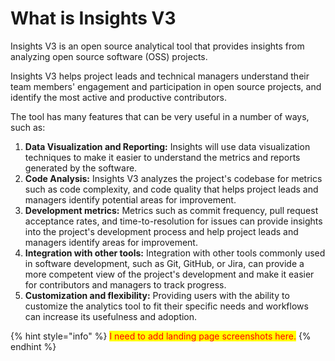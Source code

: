 # What is Insights V3

Insights V3 is an open source analytical tool that provides insights from analyzing open source software (OSS) projects.

Insights V3 helps project leads and technical managers understand their team members' engagement and participation in open source projects, and identify the most active and productive contributors.

The tool has many features that can be very useful in a number of ways, such as:

1. **Data Visualization and Reporting:** Insights will use data visualization techniques to make it easier to understand the metrics and reports generated by the software.
2. **Code Analysis:** Insights V3 analyzes the project's codebase for metrics such as code complexity, and code quality that helps project leads and managers identify potential areas for improvement.
3. **Development metrics:** Metrics such as commit frequency, pull request acceptance rates, and time-to-resolution for issues can provide insights into the project's development process and help project leads and managers identify areas for improvement.
4. **Integration with other tools:** Integration with other tools commonly used in software development, such as Git, GitHub, or Jira, can provide a more competent view of the project's development and make it easier for contributors and managers to track progress.
5. **Customization and flexibility:** Providing users with the ability to customize the analytics tool to fit their specific needs and workflows can increase its usefulness and adoption.

{% hint style="info" %}
<mark style="color:red;">I need to add landing page screenshots here.</mark>
{% endhint %}
